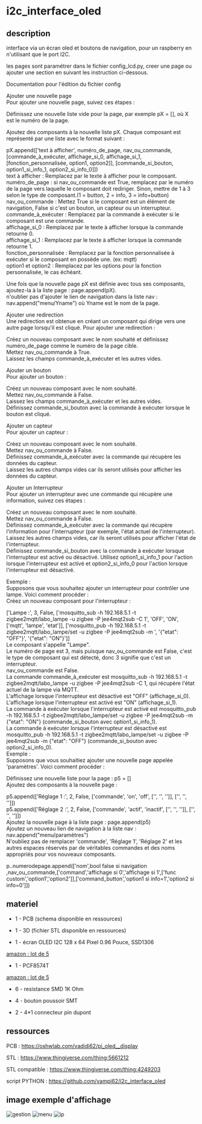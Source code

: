 # i2c_interface_oled

## description

interface via un écran oled et boutons de navigation, pour un raspberry en n'utilisant que le port I2C.  

les pages sont paramétrer dans le fichier config_lcd.py, creer une page ou ajouter une section en suivant les instruction ci-dessous.  

Documentation pour l'édition du fichier config  

Ajouter une nouvelle page  
Pour ajouter une nouvelle page, suivez ces étapes :  

Définissez une nouvelle liste vide pour la page, par exemple pX = [], où X est le numéro de la page.  

Ajoutez des composants à la nouvelle liste pX. Chaque composant est représenté par une liste avec le format suivant :  

pX.append(['text à afficher', numéro_de_page, nav_ou_commande, [commande_à_exécuter, affichage_si_0, affichage_si_1, [fonction_personnalisée, option1, option2]], [commande_si_bouton, option1_si_info_1, option2_si_info_0]])  
text à afficher : Remplacez par le texte à afficher pour le composant.  
numéro_de_page : si nav_ou_commande est True, remplacez par le numéro de la page vers laquelle le composant doit rediriger. Sinon, mettre de 1 à 3 selon le type de composant.(1 = button, 2 = info, 3 = info+button)  
nav_ou_commande : Mettez True si le composant est un élément de navigation, False si c'est un bouton, un capteur ou un interrupteur.  
commande_à_exécuter : Remplacez par la commande à exécuter si le composant est une commande.  
affichage_si_0 : Remplacez par le texte à afficher lorsque la commande retourne 0.  
affichage_si_1 : Remplacez par le texte à afficher lorsque la commande retourne 1.  
fonction_personnalisée : Remplacez par la fonction personnalisée à exécuter si le composant en possède une. (ex: mqtt)  
option1 et option2 : Remplacez par les options pour la fonction personnalisée, le cas échéant.  

Une fois que la nouvelle page pX est définie avec tous ses composants, ajoutez-la à la liste page : page.append(pX).  
n'oublier pas d'ajouter le lien de navigation dans la liste nav : nav.append("menu/Yname") où Yname est le nom de la page.  


Ajouter une redirection  
Une redirection est obtenue en créant un composant qui dirige vers une autre page lorsqu'il est cliqué. Pour ajouter une redirection :

Créez un nouveau composant avec le nom souhaité et définissez numéro_de_page comme le numéro de la page cible.  
Mettez nav_ou_commande à True.  
Laissez les champs commande_à_exécuter et les autres vides.  



Ajouter un bouton  
Pour ajouter un bouton :  

Créez un nouveau composant avec le nom souhaité.  
Mettez nav_ou_commande à False.  
Laissez les champs commande_à_exécuter et les autres vides.  
Définissez commande_si_bouton avec la commande à exécuter lorsque le bouton est cliqué.  



Ajouter un capteur  
Pour ajouter un capteur :  

Créez un nouveau composant avec le nom souhaité.  
Mettez nav_ou_commande à False.  
Définissez commande_à_exécuter avec la commande qui récupère les données du capteur.  
Laissez les autres champs vides car ils seront utilisés pour afficher les données du capteur.  



Ajouter un Interrupteur  
Pour ajouter un interrupteur avec une commande qui récupère une information, suivez ces étapes :  

Créez un nouveau composant avec le nom souhaité.  
Mettez nav_ou_commande à False.  
Définissez commande_à_exécuter avec la commande qui récupère l'information pour l'interrupteur (par exemple, l'état actuel de l'interrupteur).  
Laissez les autres champs vides, car ils seront utilisés pour afficher l'état de l'interrupteur.  
Définissez commande_si_bouton avec la commande à exécuter lorsque l'interrupteur est activé ou désactivé. Utilisez option1_si_info_1 pour l'action lorsque l'interrupteur est activé et option2_si_info_0 pour l'action lorsque l'interrupteur est désactivé.  

Exemple :  
Supposons que vous souhaitez ajouter un interrupteur pour contrôler une lampe. Voici comment procéder :  
Créez un nouveau composant pour l'interrupteur :  

['Lampe :', 3, False, ['mosquitto_sub -h 192.168.5.1 -t zigbee2mqtt/labo_lampe -u zigbee -P jee4mqt2sub -C 1', 'OFF', 'ON', ['mqtt', 'lampe', 'etat']], ['mosquitto_pub -h 192.168.5.1 -t zigbee2mqtt/labo_lampe/set -u zigbee -P jee4mqt2sub -m ', '{"etat": "OFF"}', '{"etat": "ON"}']]  
Le composant s'appelle "Lampe".  
Le numéro de page est 3, mais puisque nav_ou_commande est False, c'est le type de composant qui est détecté, donc 3 signifie que c'est un interrupteur.  
nav_ou_commande est False.  
La commande commande_à_exécuter est mosquitto_sub -h 192.168.5.1 -t zigbee2mqtt/labo_lampe -u zigbee -P jee4mqt2sub -C 1, qui récupère l'état actuel de la lampe via MQTT.  
L'affichage lorsque l'interrupteur est désactivé est "OFF" (affichage_si_0).  
L'affichage lorsque l'interrupteur est activé est "ON" (affichage_si_1).  
La commande à exécuter lorsque l'interrupteur est activé est mosquitto_pub -h 192.168.5.1 -t zigbee2mqtt/labo_lampe/set -u zigbee -P jee4mqt2sub -m {"etat": "ON"} (commande_si_bouton avec option1_si_info_1).  
La commande à exécuter lorsque l'interrupteur est désactivé est mosquitto_pub -h 192.168.5.1 -t zigbee2mqtt/labo_lampe/set -u zigbee -P jee4mqt2sub -m {"etat": "OFF"} (commande_si_bouton avec option2_si_info_0).  
Exemple :  
Supposons que vous souhaitiez ajouter une nouvelle page appelée 'paramètres'. Voici comment procéder :  

Définissez une nouvelle liste pour la page : p5 = []  
Ajoutez des composants à la nouvelle page :  

p5.append(['Réglage 1 :', 2, False, ['commande', 'on', 'off', ['', '', '']], ['', '', '']])  
p5.append(['Réglage 2 :', 2, False, ['commande', 'actif', 'inactif', ['', '', '']], ['', '', '']])  
Ajoutez la nouvelle page à la liste page : page.append(p5)  
Ajoutez un nouveau lien de navigation à la liste nav : nav.append("menu/paramètres")  
N'oubliez pas de remplacer 'commande', 'Réglage 1', 'Réglage 2' et les autres espaces réservés par de véritables commandes et des noms appropriés pour vos nouveaux composants.  

p..numerodepage.append(['nom',bool false si navigation ,nav_ou_commande,['command','affichage si 0','affichage si 1',['func custom','option1','option2']],['command_button','option1 si info=1','option2 si info=0']])  


## materiel

* 1 - PCB (schema disponible en ressources)

* 1 - 3D (fichier STL disponible en ressources)

* 1 - écran OLED I2C 128 x 64 Pixel 0.96 Pouce, SSD1306

[amazon : lot de 5](https://www.amazon.fr/gp/product/B08FD643VZ/ref=ppx_yo_dt_b_search_asin_title?ie=UTF8&psc=1)

* 1 - PCF8574T

[amazon : lot de 5](https://www.amazon.fr/5-pi%C3%A8ces-PCF8574T-PCF8574-SOP16/dp/B0BFX2DV8R/ref=sr_1_11?__mk_fr_FR=%C3%85M%C3%85%C5%BD%C3%95%C3%91&crid=37VWEWKKIXPDK&keywords=PCF8574T&qid=1669558592&qu=eyJxc2MiOiIyLjUyIiwicXNhIjoiMi4wNCIsInFzcCI6IjEuODQifQ%3D%3D&sprefix=pcf8574t%2Caps%2C56&sr=8-11)

* 6 - resistance SMD 1K Ohm

* 4 - bouton poussoir SMT

* 2 - 4*1 connecteur pin dupont

## ressources

PCB : https://oshwlab.com/vadidi62/pi_oled__display

STL : https://www.thingiverse.com/thing:5661212

STL compatible : https://www.thingiverse.com/thing:4249203

script PYTHON : https://github.com/vampi62/i2c_interface_oled

## image exemple d'affichage
![gestion](https://github.com/vampi62/i2c_interface_oled/assets/104321401/cf43119e-e68e-4253-b3ea-c2c7cc74781a)
![menu](https://github.com/vampi62/i2c_interface_oled/assets/104321401/4cc85f9a-1c58-44fa-a93d-17ebc9c95dcb)
![ip](https://github.com/vampi62/i2c_interface_oled/assets/104321401/e961bb2d-ff13-4272-8741-93fe7bb70591)

